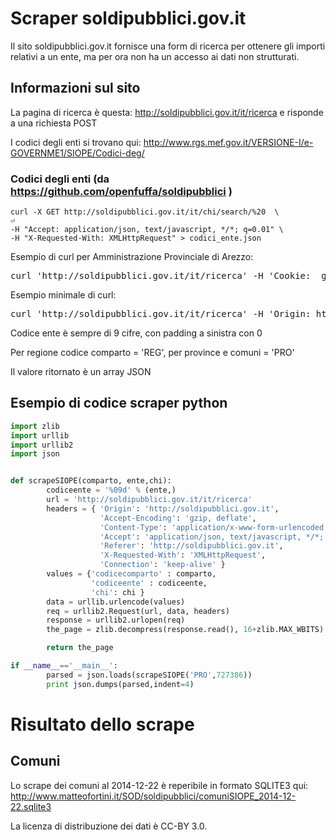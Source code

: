 # Scraper soldipubblici.gov.it

Il sito soldipubblici.gov.it fornisce una form di ricerca per ottenere gli importi relativi a un ente, ma per ora non ha un accesso ai dati non strutturati.

## Informazioni sul sito

La pagina di ricerca è questa: http://soldipubblici.gov.it/it/ricerca e risponde a una richiesta POST

I codici degli enti si trovano qui: http://www.rgs.mef.gov.it/VERSIONE-I/e-GOVERNME1/SIOPE/Codici-deg/

### Codici degli enti (da https://github.com/openfuffa/soldipubblici )

```
curl -X GET http://soldipubblici.gov.it/it/chi/search/%20  \                         ⏎
-H "Accept: application/json, text/javascript, */*; q=0.01" \
-H "X-Requested-With: XMLHttpRequest" > codici_ente.json
```

Esempio di curl per Amministrazione Provinciale di Arezzo:
<pre>curl 'http://soldipubblici.gov.it/it/ricerca' -H 'Cookie: _ga=GA1.3.1924561616.1419197051; _gat=1; soldipubblici_session=a%3A5%3A%7Bs%3A10%3A%22session_id%22%3Bs%3A32%3A%22b4cff00196033cfe6ed14507f8b02a23%22%3Bs%3A10%3A%22ip_address%22%3Bs%3A12%3A%2282.58.31.213%22%3Bs%3A10%3A%22user_agent%22%3Bs%3A102%3A%22Mozilla%2F5.0+%28X11%3B+Linux+i686%29+AppleWebKit%2F537.36+%28KHTML%2C+like+Gecko%29+Chrome%2F39.0.2171.95+Safari%2F537.36%22%3Bs%3A13%3A%22last_activity%22%3Bi%3A1419197838%3Bs%3A9%3A%22user_data%22%3Bs%3A0%3A%22%22%3B%7D0ae8e5ec20fc3e3182873513581950a53c8c00be' -H 'Origin: http://soldipubblici.gov.it' -H 'Accept-Encoding: gzip, deflate' -H 'Accept-Language: it-IT,it;q=0.8,en-US;q=0.6,en;q=0.4' -H 'User-Agent: Mozilla/5.0 (X11; Linux i686) AppleWebKit/537.36 (KHTML, like Gecko) Chrome/39.0.2171.95 Safari/537.36' -H 'Content-Type: application/x-www-form-urlencoded; charset=UTF-8' -H 'Accept: application/json, text/javascript, */*; q=0.01' -H 'Referer: http://soldipubblici.gov.it/it' -H 'X-Requested-With: XMLHttpRequest' -H 'Connection: keep-alive' -H 'DNT: 1' --data 'codicecomparto=PRO&codiceente=000699123&chi=AMMINISTRAZIONE+PROVINCIALE+DI+AREZZO&cosa=' --compressed</pre>

Esempio minimale di curl: 
<pre>curl 'http://soldipubblici.gov.it/it/ricerca' -H 'Origin: http://soldipubblici.gov.it'  -H 'Accept-Encoding: gzip, deflate' -H 'Content-Type: application/x-www-form-urlencoded; charset=UTF-8' -H 'Accept: application/json, text/javascript, */*; q=0.01' -H 'Referer: http://soldipubblici.gov.it/it' -H 'X-Requested-With: XMLHttpRequest' -H 'Connection: keep-alive' -H 'DNT: 1'  --data 'codicecomparto=PRO&codiceente=000699123' --compressed</pre>

Codice ente è sempre di 9 cifre, con padding a sinistra con 0

Per regione codice comparto = 'REG', per province e comuni = 'PRO'

Il valore ritornato è un array JSON

## Esempio di codice scraper python

```python
import zlib
import urllib
import urllib2
import json


def scrapeSIOPE(comparto, ente,chi):
        codiceente = '%09d' % (ente,)
        url = 'http://soldipubblici.gov.it/it/ricerca'
        headers = { 'Origin': 'http://soldipubblici.gov.it',
                    'Accept-Encoding': 'gzip, deflate',
                    'Content-Type': 'application/x-www-form-urlencoded; charset=UTF-8',
                    'Accept': 'application/json, text/javascript, */*; q=0.01',
                    'Referer': 'http://soldipubblici.gov.it',
                    'X-Requested-With': 'XMLHttpRequest',
                    'Connection': 'keep-alive' }
        values = {'codicecomparto' : comparto,
                  'codiceente' : codiceente,
                  'chi': chi }
        data = urllib.urlencode(values)
        req = urllib2.Request(url, data, headers)
        response = urllib2.urlopen(req)
        the_page = zlib.decompress(response.read(), 16+zlib.MAX_WBITS) # response.read()

        return the_page

if __name__=='__main__':
        parsed = json.loads(scrapeSIOPE('PRO',727386))
        print json.dumps(parsed,indent=4)
```

# Risultato dello scrape

## Comuni

Lo scrape dei comuni al 2014-12-22 è reperibile in formato SQLITE3 qui: http://www.matteofortini.it/SOD/soldipubblici/comuniSIOPE_2014-12-22.sqlite3

La licenza di distribuzione dei dati è CC-BY 3.0.


